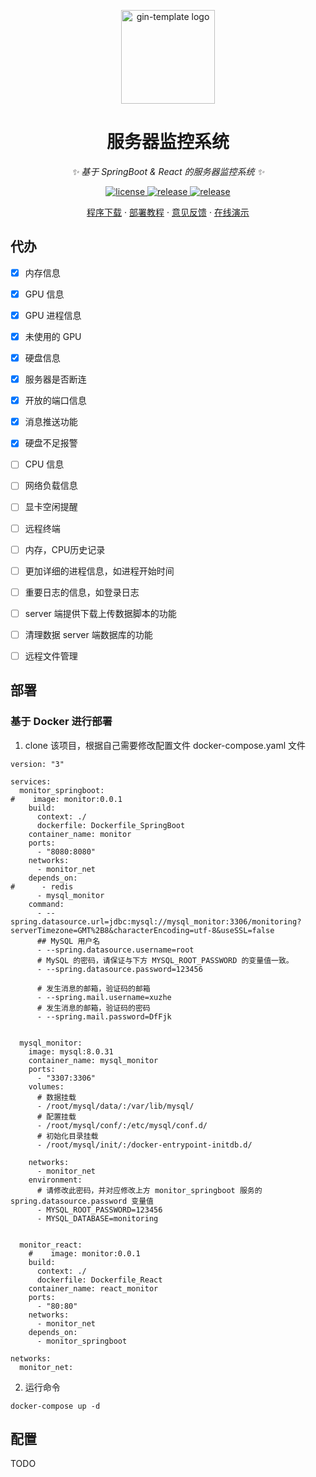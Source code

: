 <p align="center">
  <a href="https://github.com/xz2048/server-monitor"><img src="https://raw.githubusercontent.com/xz2048/server-monitor/main/web/public/logo192.png" width="150" height="150" alt="gin-template logo"></a>
</p>

<div align="center">

# 服务器监控系统

_✨ 基于 SpringBoot & React 的服务器监控系统 ✨_

</div>

<p align="center">
  <a href="https://raw.githubusercontent.com/xz2048/server-monitor/main/LICENSE">
    <img src="https://img.shields.io/github/license/xz2048/server-monitor?color=brightgreen" alt="license">
  </a>
  <a href="https://github.com/xz2048/server-monitor/releases/latest">
    <img src="https://img.shields.io/github/v/release/xz2048/server-monitor?color=brightgreen&include_prereleases" alt="release">
  </a>
  <a href="https://github.com/xz2048/server-monitor/releases/latest">
    <img src="https://img.shields.io/github/downloads/xz2048/server-monitor/total?color=brightgreen&include_prereleases" alt="release">
  </a>
</p>

<p align="center">
  <a href="https://github.com/xz2048/server-monitor/releases">程序下载</a>
  ·
  <a href="https://github.com/xz2048/server-monitor#部署">部署教程</a>
  ·
  <a href="https://github.com/xz2048/server-monitor/issues">意见反馈</a>
  ·
  <a href="">在线演示</a>
</p>

## 代办
+ [x] 内存信息
+ [x] GPU 信息
+ [x] GPU 进程信息
+ [x] 未使用的 GPU
+ [x] 硬盘信息
+ [x] 服务器是否断连
+ [x] 开放的端口信息
+ [x] 消息推送功能
+ [x] 硬盘不足报警
+ [ ] CPU 信息
+ [ ] 网络负载信息
+ [ ] 显卡空闲提醒
+ [ ] 远程终端
+ [ ] 内存，CPU历史记录
+ [ ] 更加详细的进程信息，如进程开始时间
+ [ ] 重要日志的信息，如登录日志
+ [ ] server 端提供下载上传数据脚本的功能
+ [ ] 清理数据 server 端数据库的功能
+ [ ] 远程文件管理


## 部署
### 基于 Docker 进行部署
1. clone 该项目，根据自己需要修改配置文件 docker-compose.yaml 文件


```
version: "3"

services:
  monitor_springboot:
#    image: monitor:0.0.1
    build:
      context: ./
      dockerfile: Dockerfile_SpringBoot
    container_name: monitor
    ports:
      - "8080:8080"
    networks:
      - monitor_net
    depends_on:
#      - redis
      - mysql_monitor
    command:
      - --spring.datasource.url=jdbc:mysql://mysql_monitor:3306/monitoring?serverTimezone=GMT%2B8&characterEncoding=utf-8&useSSL=false
      ## MySQL 用户名
      - --spring.datasource.username=root
      # MySQL 的密码，请保证与下方 MYSQL_ROOT_PASSWORD 的变量值一致。
      - --spring.datasource.password=123456
      
      # 发生消息的邮箱，验证码的邮箱
      - --spring.mail.username=xuzhe
      # 发生消息的邮箱，验证码的密码
      - --spring.mail.password=DfFjk


  mysql_monitor:
    image: mysql:8.0.31
    container_name: mysql_monitor
    ports:
      - "3307:3306"
    volumes:
      # 数据挂载
      - /root/mysql/data/:/var/lib/mysql/
      # 配置挂载
      - /root/mysql/conf/:/etc/mysql/conf.d/
      # 初始化目录挂载
      - /root/mysql/init/:/docker-entrypoint-initdb.d/

    networks:
      - monitor_net
    environment:
      # 请修改此密码，并对应修改上方 monitor_springboot 服务的 spring.datasource.password 变量值
      - MYSQL_ROOT_PASSWORD=123456
      - MYSQL_DATABASE=monitoring


  monitor_react:
    #    image: monitor:0.0.1
    build:
      context: ./
      dockerfile: Dockerfile_React
    container_name: react_monitor
    ports:
      - "80:80"
    networks:
      - monitor_net
    depends_on:
      - monitor_springboot

networks:
  monitor_net:
```
2. 运行命令
```
docker-compose up -d
```



## 配置
TODO
